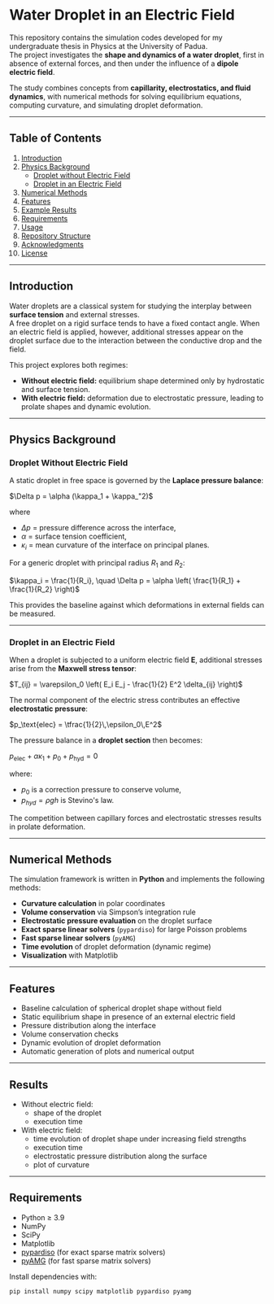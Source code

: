 # Water Droplet in an Electric Field

This repository contains the simulation codes developed for my undergraduate thesis in Physics at the University of Padua.  
The project investigates the **shape and dynamics of a water droplet**, first in absence of external forces, and then under the influence of a **dipole electric field**.  

The study combines concepts from **capillarity, electrostatics, and fluid dynamics**, with numerical methods for solving equilibrium equations, computing curvature, and simulating droplet deformation.

---

## Table of Contents

1. [Introduction](#introduction)  
2. [Physics Background](#physics-background)  
   - [Droplet without Electric Field](#droplet-without-electric-field)  
   - [Droplet in an Electric Field](#droplet-in-an-electric-field)  
3. [Numerical Methods](#numerical-methods)  
4. [Features](#features)  
5. [Example Results](#example-results)  
6. [Requirements](#requirements)  
7. [Usage](#usage)  
8. [Repository Structure](#repository-structure)  
9. [Acknowledgments](#acknowledgments)  
10. [License](#license)  

---

## Introduction

Water droplets are a classical system for studying the interplay between **surface tension** and external stresses.  
A free droplet on a rigid surface tends to have a fixed contact angle.
When an electric field is applied, however, additional stresses appear on the droplet surface due to the interaction between the conductive drop and the field.  

This project explores both regimes:  
- **Without electric field:** equilibrium shape determined only by hydrostatic and surface tension.  
- **With electric field:** deformation due to electrostatic pressure, leading to prolate shapes and dynamic evolution.

---

## Physics Background

### Droplet Without Electric Field

A static droplet in free space is governed by the **Laplace pressure balance**:

$\Delta p = \alpha (\kappa_1 + \kappa_"2)$

where  
- $\Delta p$ = pressure difference across the interface,  
- $\alpha$ = surface tension coefficient,  
- $\kappa_i$ = mean curvature of the interface on principal planes.  

For a generic droplet with principal radius $R_1$ and $R_2$:

$\kappa_i = \frac{1}{R_i}, \quad \Delta p = \alpha \left( \frac{1}{R_1} + \frac{1}{R_2} \right)$

This provides the baseline against which deformations in external fields can be measured.

---

### Droplet in an Electric Field

When a droplet is subjected to a uniform electric field $\mathbf{E}$, additional stresses arise from the **Maxwell stress tensor**:

$T_{ij} = \varepsilon_0 \left( E_i E_j - \frac{1}{2} E^2 \delta_{ij} \right)$

The normal component of the electric stress contributes an effective **electrostatic pressure**:

$p_\text{elec} = \tfrac{1}{2}\,\epsilon_0\,E^2$

The pressure balance in a **droplet section** then becomes:

$p_\text{elec} + \alpha \kappa_1 + p_0 + p_\text{hyd} = 0$

where:
- $p_0$ is a correction pressure to conserve volume,
- $p_{hyd} = \rho g h$ is Stevino's law.

The competition between capillary forces and electrostatic stresses results in prolate deformation. 

---

## Numerical Methods

The simulation framework is written in **Python** and implements the following methods:

- **Curvature calculation** in polar coordinates  
- **Volume conservation** via Simpson’s integration rule  
- **Electrostatic pressure evaluation** on the droplet surface  
- **Exact sparse linear solvers** (`pypardiso`) for large Poisson problems
- **Fast sparse linear solvers** (`pyAMG`)  
- **Time evolution** of droplet deformation (dynamic regime)  
- **Visualization** with Matplotlib  

---

## Features

- Baseline calculation of spherical droplet shape without field  
- Static equilibrium shape in presence of an external electric field  
- Pressure distribution along the interface  
- Volume conservation checks  
- Dynamic evolution of droplet deformation  
- Automatic generation of plots and numerical output  

---

## Results
- Without electric field:
  - shape of the droplet
  - execution time
- With electric field:
  - time evolution of droplet shape under increasing field strengths 
  - execution time
  - electrostatic pressure distribution along the surface  
  - plot of curvature 

---

## Requirements

- Python ≥ 3.9  
- NumPy  
- SciPy  
- Matplotlib  
- [pypardiso](https://github.com/haasad/PyPardiso) (for exact sparse matrix solvers)
- [pyAMG](https://github.com/pyamg/pyamg) (for fast sparse matrix solvers)

Install dependencies with:

```bash
pip install numpy scipy matplotlib pypardiso pyamg
```
